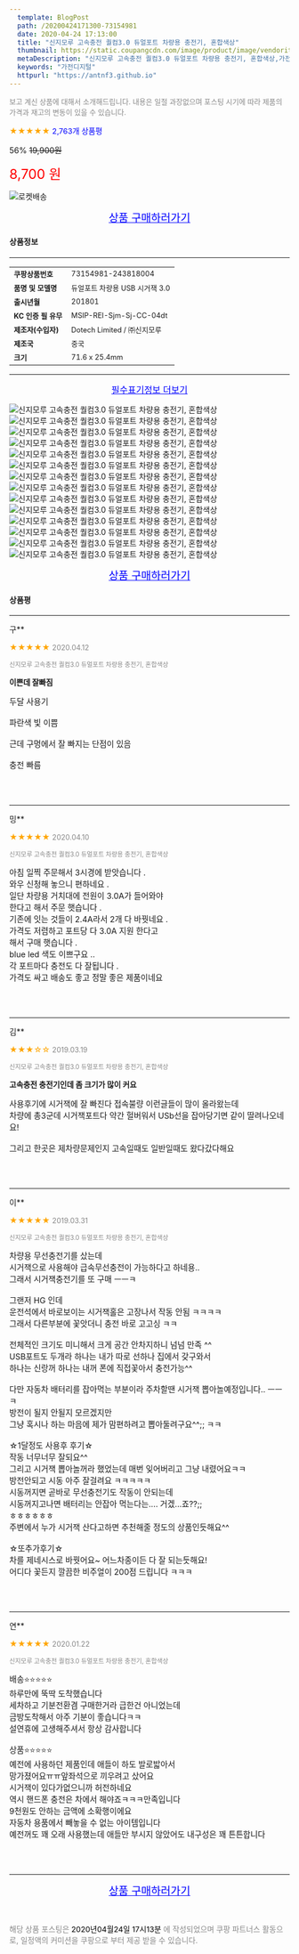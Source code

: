 ```yaml
---
  template: BlogPost
  path: /20200424171300-73154981
  date: 2020-04-24 17:13:00
  title: "신지모루 고속충전 퀄컴3.0 듀얼포트 차량용 충전기, 혼합색상"
  thumbnail: https://static.coupangcdn.com/image/product/image/vendoritem/2019/03/12/3599853820/76e66126-9d7d-4826-9068-67b4bfdbbeab.jpg
  metaDescription: "신지모루 고속충전 퀄컴3.0 듀얼포트 차량용 충전기, 혼합색상,가전디지털"
  keywords: "가전디지털"
  httpurl: "https://antnf3.github.io"
---
```

  
<span style="color: #888;font-size:0.8rem">보고 계신 상품에 대해서 소개해드립니다.
내용은 일절 과장없으며 포스팅 시기에 따라 제품의 가격과 재고의 변동이 있을 수 있습니다.</span>
  
<span style="color: orange;">★★★★★</span> <span style="color: blue;font-size: 0.85rem;">2,763개 상품평</span>

<span style="font-size: 0.9rem">56%</span> <span style="font-size: 0.9rem">~~19,900원~~</span>

<span style="color: red;font-size: 1.5rem;">8,700 원</span>

![로켓배송](https://postfiles.pstatic.net/MjAyMDA0MTBfMjcz/MDAxNTg2NDQ1OTAwMDc5.1T-Iy6-X12_V8iyof2OtSqUCu6urPUUOnjG41kbMy_kg.c1eqxaGayJ1XX0TGV24QXbZg9dvQ9C_dYZx39G_Z7Wog.PNG.cigshop2/rocket_logo.png?type=w773)

<p align="center"><a href="http://me2.do/G9bz6y2U" style="font-size: 1.2rem; color: blue;">상품 구매하러가기</a></p>

#### 상품정보

---

|                  |                       |
| ---------------- | --------------------- |
| **<span style="font-size:0.8rem;">쿠팡상품번호</span>** | <span style="font-size:0.8rem;">73154981-243818004</span> |
| **<span style="font-size:0.8rem;">품명 및 모델명</span>**    | <span style="font-size:0.8rem;">듀얼포트 차량용 USB 시거잭 3.0</span>        |
| **<span style="font-size:0.8rem;">출시년월</span>**    | <span style="font-size:0.8rem;">201801</span>        |
| **<span style="font-size:0.8rem;">KC 인증 필 유무</span>**    | <span style="font-size:0.8rem;">MSIP-REI-Sjm-Sj-CC-04dt</span>        |
| **<span style="font-size:0.8rem;">제조자(수입자)</span>**    | <span style="font-size:0.8rem;">Dotech Limited /  ㈜신지모루</span>        |
| **<span style="font-size:0.8rem;">제조국</span>**    | <span style="font-size:0.8rem;">중국</span>        |
| **<span style="font-size:0.8rem;">크기</span>**    | <span style="font-size:0.8rem;">71.6 x 25.4mm</span>        |




---

<p align="center"><a href="http://me2.do/G9bz6y2U" style="font-size: 1rem; color: blue;">필수표기정보 더보기</a></p>

![신지모루 고속충전 퀄컴3.0 듀얼포트 차량용 충전기, 혼합색상](http://thumbnail8.coupangcdn.com/thumbnails/remote/q89/image/product/content/vendorItem/2018/12/26/243818004/c37f72a4-f561-46c0-ab34-3aff2d0f48ca.jpg)
![신지모루 고속충전 퀄컴3.0 듀얼포트 차량용 충전기, 혼합색상](http://thumbnail9.coupangcdn.com/thumbnails/remote/q89/image/product/content/vendorItem/2018/12/26/243818004/a88d92d5-dde2-4b36-8b68-834411dfd098.jpg)
![신지모루 고속충전 퀄컴3.0 듀얼포트 차량용 충전기, 혼합색상](http://thumbnail7.coupangcdn.com/thumbnails/remote/q89/image/product/content/vendorItem/2018/12/26/243818004/31d4bcc5-bf15-4fa2-bdd2-13de3bdd468a.jpg)
![신지모루 고속충전 퀄컴3.0 듀얼포트 차량용 충전기, 혼합색상](http://thumbnail9.coupangcdn.com/thumbnails/remote/q89/image/product/content/vendorItem/2018/12/26/243818004/9cc3ad0c-7cd8-4468-a66f-37f060fbea25.jpg)
![신지모루 고속충전 퀄컴3.0 듀얼포트 차량용 충전기, 혼합색상](http://thumbnail8.coupangcdn.com/thumbnails/remote/q89/image/product/content/vendorItem/2018/12/27/243818004/d823962c-41b4-4546-97f0-3667194e2c0d.jpg)
![신지모루 고속충전 퀄컴3.0 듀얼포트 차량용 충전기, 혼합색상](http://thumbnail10.coupangcdn.com/thumbnails/remote/q89/image/product/content/vendorItem/2018/12/27/243818004/68b80e4e-6644-4828-9de7-915754293f92.jpg)
![신지모루 고속충전 퀄컴3.0 듀얼포트 차량용 충전기, 혼합색상](http://thumbnail10.coupangcdn.com/thumbnails/remote/q89/image/product/content/vendorItem/2018/12/27/243818004/69205c4e-4fb9-4bdc-a4f4-6a4cda6b1d57.jpg)
![신지모루 고속충전 퀄컴3.0 듀얼포트 차량용 충전기, 혼합색상](http://thumbnail10.coupangcdn.com/thumbnails/remote/q89/image/product/content/vendorItem/2018/12/26/243818004/80fe2297-b566-4b60-b64f-a1bbf9a5a1cb.jpg)
![신지모루 고속충전 퀄컴3.0 듀얼포트 차량용 충전기, 혼합색상](http://thumbnail7.coupangcdn.com/thumbnails/remote/q89/image/product/content/vendorItem/2018/12/26/243818004/1e014871-2643-469b-b84c-0adf2ca38a6a.jpg)
![신지모루 고속충전 퀄컴3.0 듀얼포트 차량용 충전기, 혼합색상](http://thumbnail10.coupangcdn.com/thumbnails/remote/q89/image/product/content/vendorItem/2018/12/26/243818004/91ab5ddc-3e7c-4c22-9dc5-919d9a1dc970.jpg)
![신지모루 고속충전 퀄컴3.0 듀얼포트 차량용 충전기, 혼합색상](http://thumbnail6.coupangcdn.com/thumbnails/remote/q89/image/product/content/vendorItem/2018/12/27/243818004/438865f4-8f11-4928-8371-ae747196a300.jpg)
![신지모루 고속충전 퀄컴3.0 듀얼포트 차량용 충전기, 혼합색상](http://thumbnail7.coupangcdn.com/thumbnails/remote/q89/image/product/content/vendorItem/2018/12/27/243818004/f836bedf-ea72-40e6-a7a1-dbeadb21d920.jpg)
![신지모루 고속충전 퀄컴3.0 듀얼포트 차량용 충전기, 혼합색상](http://thumbnail6.coupangcdn.com/thumbnails/remote/q89/image/product/content/vendorItem/2018/12/27/243818004/e0665d43-3ac4-4b71-b452-2de8bf9acc9d.jpg)
![신지모루 고속충전 퀄컴3.0 듀얼포트 차량용 충전기, 혼합색상](http://thumbnail10.coupangcdn.com/thumbnails/remote/q89/image/product/content/vendorItem/2018/12/26/243818004/87ddf8a3-eb9a-41b1-b45d-6bcd48d1c94a.jpg)

<p align="center"><a href="http://me2.do/G9bz6y2U" style="font-size: 1.2rem; color: blue;">상품 구매하러가기</a></p>

#### 상품평
  
---
  
구**
    
<span style="color: orange;">★★★★★</span> <span style="font-size:0.8rem;color: #888;">2020.04.12</span>
    
<span style="color: #888;font-size:0.7rem">신지모루 고속충전 퀄컴3.0 듀얼포트 차량용 충전기, 혼합색상</span>
    
<span style="font-size:0.85rem">**이쁜데 잘빠짐**</span>
    
<span style="font-size: 0.9rem;">두달 사용기<br/><br/>파란색 빛 이쁨<br/><br/>근데 구멍에서 잘 빠지는 단점이 있음<br/><br/>충전 빠름</span>
    
<br>
<br>

---
  
밍**
    
<span style="color: orange;">★★★★★</span> <span style="font-size:0.8rem;color: #888;">2020.04.10</span>
    
<span style="color: #888;font-size:0.7rem">신지모루 고속충전 퀄컴3.0 듀얼포트 차량용 충전기, 혼합색상</span>
    

    
<span style="font-size: 0.9rem;">아침 일찍 주문해서 3시경에 받앗습니다 .<br/>와우 신청해 놓으니 편하네요 .<br/>일단 차량용 거치대에 전원이 3.0A가 들어와야<br/>한다고 해서 주문 햇습니다 .<br/>기존에 잇는 것들이 2.4A라서 2개 다 바꿧네요 .<br/>가격도 저렴하고 포트당 다 3.0A 지원 한다고<br/>해서 구매 햇습니다 .<br/>blue led 색도 이쁘구요 ..<br/>각 포트마다 충전도 다 잘됩니다 .<br/>가격도 싸고 배송도 좋고 정말 좋은 제품이네요</span>
    
<br>
<br>

---
  
김**
    
<span style="color: orange;">★★★☆☆</span> <span style="font-size:0.8rem;color: #888;">2019.03.19</span>
    
<span style="color: #888;font-size:0.7rem">신지모루 고속충전 퀄컴3.0 듀얼포트 차량용 충전기, 혼합색상</span>
    
<span style="font-size:0.85rem">**고속충전 충전기인데 좀 크기가 많이 커요**</span>
    
<span style="font-size: 0.9rem;">사용후기에 시거잭에 잘 빠진다  접속불량 이런글들이 많이 올라왔는데<br/>차량에 총3군데 시거잭포트다 약간 헐버워서 USb선을 잡아당기면 같이 딸려나오네요!<br/><br/>그리고 한곳은 제차량문제인지 고속일때도 일반일때도 왔다갔다해요</span>
    
<br>
<br>

---
  
이**
    
<span style="color: orange;">★★★★★</span> <span style="font-size:0.8rem;color: #888;">2019.03.31</span>
    
<span style="color: #888;font-size:0.7rem">신지모루 고속충전 퀄컴3.0 듀얼포트 차량용 충전기, 혼합색상</span>
    

    
<span style="font-size: 0.9rem;">차량용 무선충전기를 샀는데<br/>시거잭으로 사용해야 급속무선충전이 가능하다고 하네용..<br/>그래서 시거잭충전기를 또 구매 ㅡㅡㅋ<br/><br/>그랜저 HG 인데<br/>운전석에서 바로보이는 시거잭홀은 고장나서 작동 안됨 ㅋㅋㅋㅋ<br/>그래서 다른부분에 꽃앗더니 충전 바로 고고싱 ㅋㅋ<br/><br/>전체적인 크기도 미니해서 크게 공간 안차지하니 넘넘 만족 ^^<br/>USB포트도 두개라 하나는 내가 따로 선하나 집에서 갖구와서<br/>하나는 신랑꺼 하나는 내꺼 폰에 직접꽃아서 충전가능^^<br/><br/>다만 자동차 배터리를 잡아먹는 부분이라 주차할땐 시거잭 뽑아놀예정입니다.. ㅡㅡㅋ<br/>방전이 될지 안될지 모르겠지만<br/>그냥 혹시나 하는 마음에 제가 맘편하려고 뽑아둘려구요^^;; ㅋㅋ<br/><br/>☆1달정도 사용후 후기☆<br/>작동 너무너무 잘되요^^<br/>그리고 시거잭 뽑아놀꺼라 했었는데 매번 잊어버리고 그냥 내렸어요ㅋㅋ<br/>방전안되고 시동 아주 잘걸려요 ㅋㅋㅋㅋㅋ<br/>시동꺼지면 곧바로 무선충전기도 작동이 안되는데<br/>시동꺼지고나면 배터리는 안잡아 먹는다는.... 거겠...죠??;;<br/>ㅎㅎㅎㅎㅎㅎ <br/>주변에서 누가 시거잭 산다고하면 추천해줄 정도의 상품인듯해요^^<br/><br/>☆또추가후기☆<br/>차를 제네시스로 바꿧어요~ 어느차종이든 다 잘 되는듯해요!<br/>어디다 꽃든지 깔끔한 비주얼이 200점 드립니다 ㅋㅋㅋ</span>
    
<br>
<br>

---
  
연**
    
<span style="color: orange;">★★★★★</span> <span style="font-size:0.8rem;color: #888;">2020.01.22</span>
    
<span style="color: #888;font-size:0.7rem">신지모루 고속충전 퀄컴3.0 듀얼포트 차량용 충전기, 혼합색상</span>
    

    
<span style="font-size: 0.9rem;">배송⭐⭐⭐⭐⭐<br/>하루만에 뚝딱 도착했습니다<br/>세차하고 기분전환겸 구매한거라 급한건 아니었는데<br/>금방도착해서 아주 기분이 좋습니다ㅋㅋ<br/>설연휴에 고생해주셔서 항상 감사합니다<br/><br/>상품⭐⭐⭐⭐⭐<br/>예전에 사용하던 제품인데 애들이 하도 발로밟아서<br/>망가졌어요ㅠㅠ앞좌석으로 끼우려고 샀어요<br/>시거잭이 있다가없으니까 허전하네요<br/>역시 핸드폰 충전은 차에서 해야죠ㅋㅋㅋ만족입니다 <br/>9천원도 안하는 금액에 소확행이에요<br/>자동차 용품에서 빼놓을 수 없는 아이템입니다<br/>예전꺼도 꽤 오래 사용했는데 애들만 부시지 않았어도 내구성은 꽤 튼튼합니다</span>
    
<br>
<br>


  
---
  
<p align="center"><a href="http://me2.do/G9bz6y2U" style="font-size: 1.2rem; color: blue;">상품 구매하러가기</a></p>
  
<br>
  
<span style="font-size: 0.85rem; color: #888;">해당 상품 포스팅은 <span style="color: #000;"> 2020년04월24일 17시13분 </span> 에 작성되었으며 쿠팡 파트너스 활동으로, 일정액의 커미션을 쿠팡으로 부터 제공 받을 수 있습니다.</span>